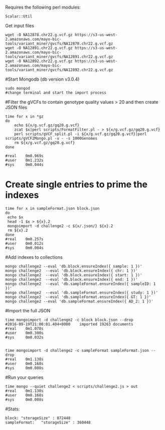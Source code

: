 Requires the following perl modules:
```
Scalar::Util
```

Get input files
```
wget -O NA12878.chr22.g.vcf.gz https://s3-us-west-2.amazonaws.com/mayo-bic-tools/variant_miner/gvcfs/NA12878.chr22.g.vcf.gz
wget -O NA12891.chr22.g.vcf.gz https://s3-us-west-2.amazonaws.com/mayo-bic-tools/variant_miner/gvcfs/NA12891.chr22.g.vcf.gz
wget -O NA12892.chr22.g.vcf.gz https://s3-us-west-2.amazonaws.com/mayo-bic-tools/variant_miner/gvcfs/NA12892.chr22.g.vcf.gz

```
#Start Mongodb (db version v3.0.4)

```
sudo mongod
#change terminal and start the import process

```

#Filter the gVCFs to contain genotype quality values > 20 and then create JSON files
```
time for x in *gz
do
	echo ${x/g.vcf.gz/gq20.g.vcf}
	zcat $x|perl scripts/FormatFilter.pl - > ${x/g.vcf.gz/gq20.g.vcf}
	perl scripts/gVCF_split.pl -i ${x/g.vcf.gz/gq20.g.vcf}|perl scripts/gVCF2Mongo.pl -v - -s 1000Genomes
	rm ${x/g.vcf.gz/gq20.g.vcf}
done

#real    0m0.969s
#user    0m1.232s
#sys     0m0.044s
```

# Create single entries to prime the indexes
```
time for x in sampleFormat.json block.json
do
 echo $x
 head -1 $x > ${x}.2
 mongoimport -d challenge2 -c ${x/.json/} ${x}.2 
 rm ${x}.2
done
#real    0m0.257s
#user    0m0.012s
#sys     0m0.004s

```
#Add indexes to collections
```
mongo challenge2 --eval 'db.block.ensureIndex({ sample: 1 })'
mongo challenge2  --eval 'db.block.ensureIndex({ chr: 1 })'
mongo challenge2  --eval 'db.block.ensureIndex({ start: 1 })'
mongo challenge2  --eval 'db.block.ensureIndex({ end: 1 })'
mongo challenge2  --eval 'db.sampleFormat.ensureIndex({ sampleID: 1 })'
mongo challenge2  --eval 'db.sampleFormat.ensureIndex({ study: 1 })'
mongo challenge2  --eval 'db.sampleFormat.ensureIndex({ GT: 1 })'
mongo challenge2 --eval 'db.sampleFormat.ensureIndex({ AD_2: 1 })'
```

#Import the full JSON
```
time mongoimport -d challenge2 -c block block.json --drop
#2016-09-19T21:00:01.404+0000    imported 19263 documents
#real    0m1.078s
#user    0m0.300s
#sys     0m0.032s


time mongoimport -d challenge2 -c sampleFormat sampleFormat.json --drop
#real    0m1.138s
#user    0m0.168s
#sys     0m0.008s

```

#Run your queries
```
time mongo --quiet challenge2 < scripts/challenge2.js > out
#real    0m1.138s
#user    0m0.168s
#sys     0m0.008s
```

#Stats:
```
block: "storageSize" : 872448
sampleFormat:	"storageSize" : 360448
```
